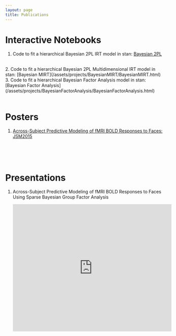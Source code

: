 ```yaml
---
layout: page
title: Publications
---
```


# Interactive Notebooks

 1. Code to fit a hierarchical Bayesian 2PL IRT model in stan: [Bayesian 2PL](/assets/projects/BayesianIRT/BayesianIRT.html)
<br>
 2. Code to fit a hierarchical Bayesian 2PL Multidimensional IRT model in stan: [Bayesian MIRT](/assets/projects/BayesianMIRT/BayesianMIRT.html)
<br>
 3. Code to fit a hierarchical Bayesian Factor Analysis model in stan: [Bayesian Factor Analysis](/assets/projects/BayesianFactorAnalysis/BayesianFactorAnalysis.html)
<br>
<br>

# Posters

 1. [Across-Subject Predictive Modeling of fMRI BOLD Responses to Faces: JSM2015](/assets/posters/jsm2015.pdf)
<br>
<br>
<br>

# Presentations

 1. Across-Subject Predictive Modeling of fMRI BOLD Responses to Faces Using Sparse Bayesian Group Factor Analysis 


	<iframe id="iframe_container" frameborder="0" webkitallowfullscreen="" mozallowfullscreen="" allowfullscreen="" width="500" height="400" align="middle" src="https://prezi.com/embed/x0kjh4tdlx3u/?bgcolor=ffffff&amp;lock_to_path=0&amp;autoplay=0&amp;autohide_ctrls=0&amp;landing_data=bHVZS2czc0xGT0dVRlg4Ny9ZdWg3UHRPdzZlSURZTGE&amp;landing_sign=o_bLtM0MxHqqMlKTuLXzHWfwbWjSrdVDK_zDhR6FCks" ></iframe>


<br>
<br>
<br>

